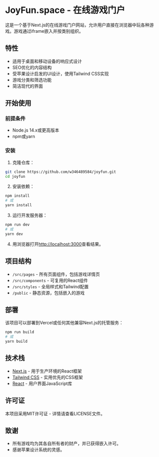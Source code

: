 # JoyFun.space - 在线游戏门户

这是一个基于Next.js的在线游戏门户网站，允许用户直接在浏览器中玩各种游戏。游戏通过iframe嵌入并按类别组织。

## 特性

- 适用于桌面和移动设备的响应式设计
- SEO优化的内容结构
- 受苹果设计启发的UI设计，使用Tailwind CSS实现
- 游戏分类和筛选功能
- 简洁现代的界面

## 开始使用

### 前提条件

- Node.js 14.x或更高版本
- npm或yarn

### 安装

1. 克隆仓库：
```bash
git clone https://github.com/w346489584/joyfun.git
cd joyfun
```

2. 安装依赖：
```bash
npm install
# 或
yarn install
```

3. 运行开发服务器：
```bash
npm run dev
# 或
yarn dev
```

4. 用浏览器打开[http://localhost:3000](http://localhost:3000)查看结果。

## 项目结构

- `/src/pages` - 所有页面组件，包括游戏详情页
- `/src/components` - 可复用的React组件
- `/src/styles` - 全局样式和Tailwind配置
- `/public` - 静态资源，包括嵌入的游戏

## 部署

该项目可以部署到Vercel或任何其他兼容Next.js的托管服务：

```bash
npm run build
# 或
yarn build
```

## 技术栈

- [Next.js](https://nextjs.org/) - 用于生产环境的React框架
- [Tailwind CSS](https://tailwindcss.com/) - 实用优先的CSS框架
- [React](https://reactjs.org/) - 用户界面JavaScript库

## 许可证

本项目采用MIT许可证 - 详情请查看LICENSE文件。

## 致谢

- 所有游戏均为其各自所有者的财产，并已获得嵌入许可。
- 感谢苹果设计系统的灵感。 